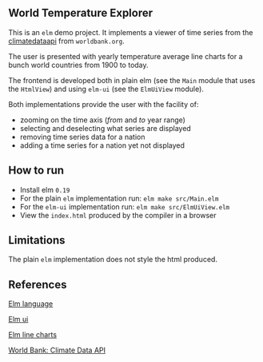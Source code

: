 World Temperature Explorer
--------------------------

This is an `elm` demo project.
It implements a viewer of time series from the [climatedataapi](https://datahelpdesk.worldbank.org/knowledgebase/articles/902061-climate-data-api) from `worldbank.org`.

The user is presented with yearly temperature average line charts for a bunch world countries from 1900 to today.

The frontend is developed both in plain elm (see the `Main` module that uses the `HtmlView`) and using `elm-ui` (see the `ElmUiView` module).

Both implementations provide the user with the facility of:
- zooming on the time axis (_from_ and _to_ year range)
- selecting and deselecting what series are displayed
- removing time series data for a nation
- adding a time series for a nation yet not displayed


How to run
----------

- Install elm `0.19`
- For the plain `elm` implementation run: `elm make src/Main.elm`
- For the `elm-ui` implementation run: `elm make src/ElmUiView.elm` 
- View the `index.html` produced by the compiler in a browser


Limitations
-----------

The plain `elm` implementation does not style the html produced.

References
----------

[Elm language](https://elm-lang.org/)

[Elm ui](https://package.elm-lang.org/packages/mdgriffith/elm-ui/latest/)

[Elm line charts](https://package.elm-lang.org/packages/terezka/line-charts/latest/)

[World Bank: Climate Data API](https://datahelpdesk.worldbank.org/knowledgebase/articles/902061-climate-data-api)
